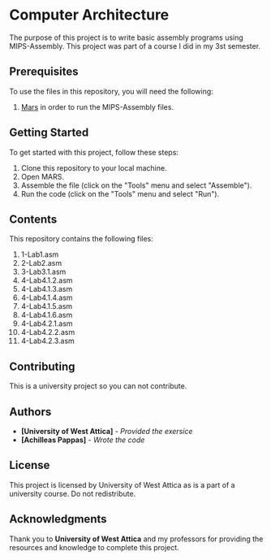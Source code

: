 # Computer Architecture
The purpose of this project is to write basic assembly programs using MIPS-Assembly. This project was part of a course I did in my 3st semester.

## Prerequisites
To use the files in this repository, you will need the following:
1. [Mars](https://courses.missouristate.edu/kenvollmar/mars/) in order to run the MIPS-Assembly files.

## Getting Started
To get started with this project, follow these steps:
1. Clone this repository to your local machine.
2. Open MARS.
3. Assemble the file (click on the "Tools" menu and select "Assemble").
4. Run the code (click on the "Tools" menu and select "Run").

## Contents
This repository contains the following files:
1. 1-Lab1.asm
2. 2-Lab2.asm
3. 3-Lab3.1.asm
4. 4-Lab4.1.2.asm
5. 4-Lab4.1.3.asm
6. 4-Lab4.1.4.asm
7. 4-Lab4.1.5.asm
8. 4-Lab4.1.6.asm
9. 4-Lab4.2.1.asm
10. 4-Lab4.2.2.asm
11. 4-Lab4.2.3.asm

## Contributing

This is a university project so you can not contribute.

## Authors

* **[University of West Attica]** - *Provided the exersice*
* **[Achilleas Pappas]** - *Wrote the code*

## License

This project is licensed by University of West Attica as is a part of a university course. Do not redistribute.

## Acknowledgments

Thank you to **University of West Attica** and my professors for providing the resources and knowledge to complete this project.
